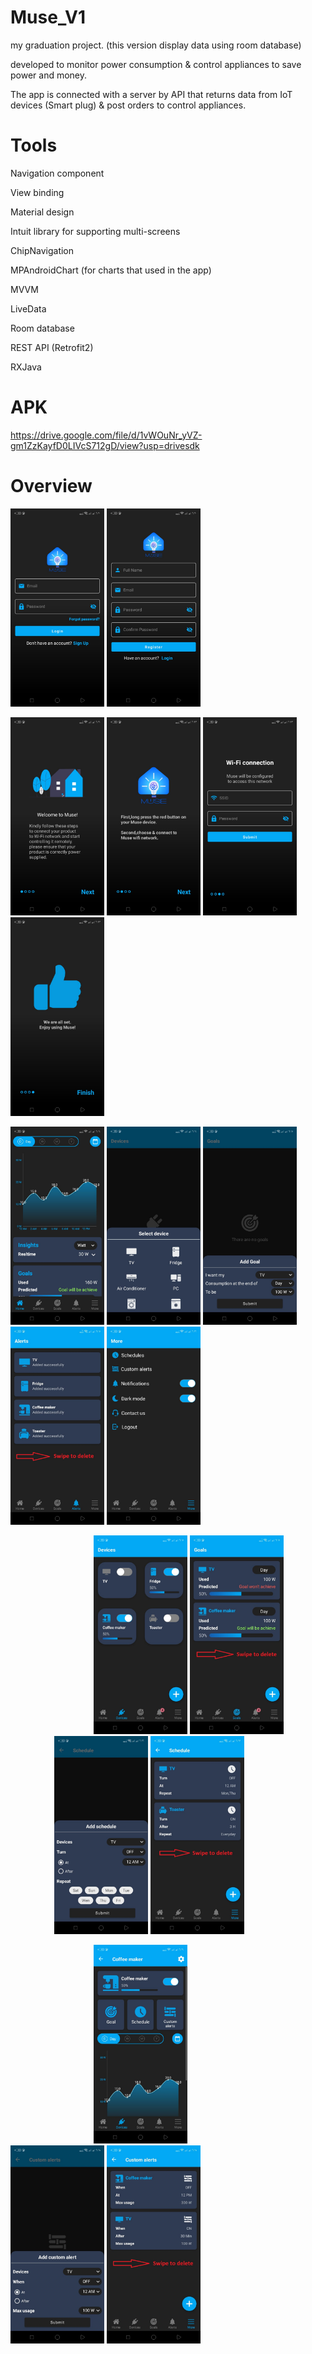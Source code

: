 # Muse_V1
my graduation project. (this version display data using room database)

developed to monitor power consumption & control appliances to save power and money.

The app is connected with a server by API that returns data from IoT devices (Smart plug) & post orders to control appliances.

# Tools

Navigation component

View binding

Material design

Intuit library for supporting multi-screens

ChipNavigation

MPAndroidChart (for charts that used in the app)

MVVM

LiveData

Room database

REST API (Retrofit2)

RXJava

# APK

https://drive.google.com/file/d/1vWOuNr_yVZ-gm1ZzKayfD0LIVcS712gD/view?usp=drivesdk

# Overview

<img src="app\src\muse pic\a.jpeg" hight="75" width="150"> <img src="app\src\muse pic\b.jpeg" hight="75" width="150">

<img src="app\src\muse pic\c.jpeg" hight="75" width="150"> <img src="app\src\muse pic\d.jpeg" hight="75" width="150"> <img src="app\src\muse pic\e.jpeg" hight="75" width="150"> <img src="app\src\muse pic\f.jpeg" hight="75" width="150">

<img src="app\src\muse pic\g.jpeg" hight="75" width="150"> <img src="app\src\muse pic\h.jpeg" hight="75" width="150"> <img src="app\src\muse pic\i.jpeg" hight="75" width="150"> <img src="app\src\muse pic\j.jpeg" hight="75" width="150"> <img src="app\src\muse pic\k.jpeg" hight="75" width="150">

&emsp;&emsp;&emsp;&emsp;&emsp;&emsp;&emsp;&emsp;&emsp;&ensp;<img src="app\src\muse pic\l.jpeg" hight="75" width="150"> <img src="app\src\muse pic\n.jpeg" hight="75" width="150">&emsp;&emsp;&emsp;&emsp;&emsp;<img src="app\src\muse pic\o.jpeg" hight="75" width="150"> <img src="app\src\muse pic\p.jpeg" hight="75" width="150">

&emsp;&emsp;&emsp;&emsp;&emsp;&emsp;&emsp;&emsp;&emsp;&ensp;<img src="app\src\muse pic\m.jpeg" hight="75" width="150">&emsp;&emsp;&emsp;&emsp;&emsp;&emsp;&emsp;&emsp;&emsp;&ensp;&emsp;&emsp;&emsp;&emsp;&emsp;<img src="app\src\muse pic\q.jpeg" hight="75" width="150"> <img src="app\src\muse pic\r.jpeg" hight="75" width="150">
